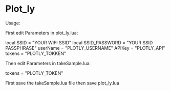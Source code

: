 # Plot_ly

Usage:

First edit Parameters in plot_ly.lua:

local SSID = "YOUR WIFI SSID"
local SSID_PASSWORD = "YOUR SSID PASSPHRASE"
userName = "PLOTLY_USERNAME"
APIKey = "PLOTLY_API"
tokens = "PLOTLY_TOKKEN"


Then edit Parameters in takeSample.lua:

tokens = "PLOTLY_TOKEN"


First save the takeSample.lua file then save plot_ly.lua
